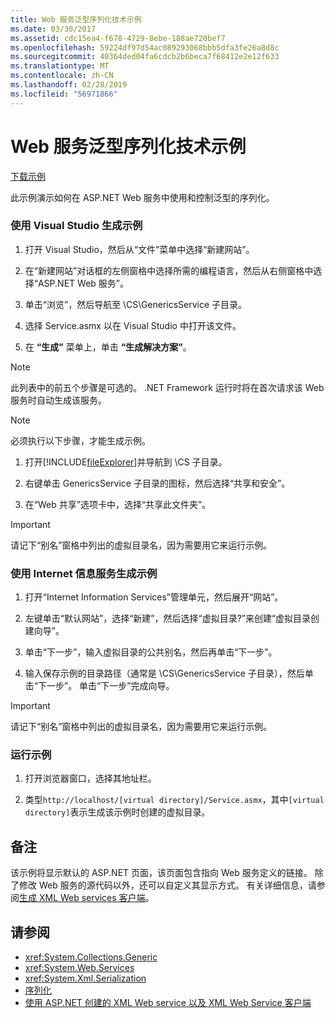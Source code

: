 ```yaml
---
title: Web 服务泛型序列化技术示例
ms.date: 03/30/2017
ms.assetid: cdc15ea4-f678-4729-8ebe-188ae720bef7
ms.openlocfilehash: 59224df97d54ac089293068bbb5dfa3fe26a8d8c
ms.sourcegitcommit: 40364ded04fa6cdcb2b6beca7f68412e2e12f633
ms.translationtype: MT
ms.contentlocale: zh-CN
ms.lasthandoff: 02/28/2019
ms.locfileid: "56971866"
---
```

# <a name="web-services-generics-serialization-technology-sample"></a>Web 服务泛型序列化技术示例
[下载示例](https://download.microsoft.com/download/4/7/B/47B2164C-E780-4B10-8DE4-2CB5B886E0A6/Technologies/Serialization/Xml%20Serialization/GenericsSerialization.zip.exe)  
  
 此示例演示如何在 ASP.NET Web 服务中使用和控制泛型的序列化。  
  
### <a name="to-build-the-sample-using-visual-studio"></a>使用 Visual Studio 生成示例  
  
1.  打开 Visual Studio，然后从“文件”菜单中选择“新建网站”。  
  
2.  在“新建网站”对话框的左侧窗格中选择所需的编程语言，然后从右侧窗格中选择“ASP.NET Web 服务”。  
  
3.  单击“浏览”，然后导航至 \CS\GenericsService 子目录。  
  
4.  选择 Service.asmx 以在 Visual Studio 中打开该文件。  
  
5.  在 **“生成”** 菜单上，单击 **“生成解决方案”**。  
  
> [!NOTE]
>  此列表中的前五个步骤是可选的。 .NET Framework 运行时将在首次请求该 Web 服务时自动生成该服务。  
  
> [!NOTE]
>  必须执行以下步骤，才能生成示例。  
  
1.  打开[!INCLUDE[fileExplorer](../../../includes/fileexplorer-md.md)]并导航到 \CS 子目录。  
  
2.  右键单击 GenericsService 子目录的图标，然后选择“共享和安全”。  
  
3.  在“Web 共享”选项卡中，选择“共享此文件夹”。  
  
> [!IMPORTANT]
>  请记下“别名”窗格中列出的虚拟目录名，因为需要用它来运行示例。  
  
### <a name="to-build-the-sample-using-internet-information-services"></a>使用 Internet 信息服务生成示例  
  
1.  打开“Internet Information Services”管理单元，然后展开“网站”。  
  
2.  左键单击“默认网站”，选择“新建”，然后选择“虚拟目录?”来创建“虚拟目录创建向导”。  
  
3.  单击“下一步”，输入虚拟目录的公共别名，然后再单击“下一步”。  
  
4.  输入保存示例的目录路径（通常是 \CS\GenericsService 子目录），然后单击“下一步”。 单击“下一步”完成向导。  
  
> [!IMPORTANT]
>  请记下“别名”窗格中列出的虚拟目录名，因为需要用它来运行示例。  
  
### <a name="to-run-the-sample"></a>运行示例  
  
1.  打开浏览器窗口，选择其地址栏。  
  
2.  类型`http://localhost/[virtual directory]/Service.asmx`，其中`[virtual directory]`表示生成该示例时创建的虚拟目录。  
  
## <a name="remarks"></a>备注  
 该示例将显示默认的 ASP.NET 页面，该页面包含指向 Web 服务定义的链接。 除了修改 Web 服务的源代码以外，还可以自定义其显示方式。 有关详细信息，请参阅[生成 XML Web services 客户端](https://docs.microsoft.com/previous-versions/dotnet/netframework-4.0/w3h45ebk(v=vs.100))。  
  
## <a name="see-also"></a>请参阅

- <xref:System.Collections.Generic>
- <xref:System.Web.Services>
- <xref:System.Xml.Serialization>
- [序列化](../../../docs/standard/serialization/index.md)
- [使用 ASP.NET 创建的 XML Web service 以及 XML Web Service 客户端](https://docs.microsoft.com/previous-versions/dotnet/netframework-4.0/7bkzywba(v=vs.100))
